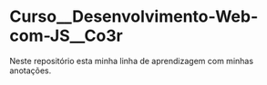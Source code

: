 # Curso__Desenvolvimento-Web-com-JS__Co3r
Neste repositório esta minha linha de aprendizagem com minhas anotações.
